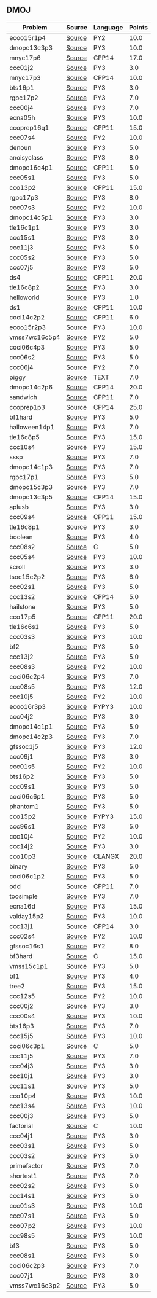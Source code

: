 
## DMOJ
Problem|Source|Language|Points|
---|---|---|---|
ecoo15r1p4|[Source](DMOJ/ecoo15r1p4.py)|PY2|10.0|
dmopc13c3p3|[Source](DMOJ/dmopc13c3p3.py)|PY3|10.0|
mnyc17p6|[Source](DMOJ/mnyc17p6.cpp)|CPP14|17.0|
ccc01j2|[Source](DMOJ/ccc01j2.py)|PY3|3.0|
mnyc17p3|[Source](DMOJ/mnyc17p3.cpp)|CPP14|10.0|
bts16p1|[Source](DMOJ/bts16p1.py)|PY3|3.0|
rgpc17p2|[Source](DMOJ/rgpc17p2.py)|PY3|7.0|
ccc00j4|[Source](DMOJ/ccc00j4.py)|PY3|7.0|
ecna05h|[Source](DMOJ/ecna05h.py)|PY3|10.0|
ccoprep16q1|[Source](DMOJ/ccoprep16q1.cpp)|CPP11|15.0|
ccc07s4|[Source](DMOJ/ccc07s4.py)|PY2|10.0|
denoun|[Source](DMOJ/denoun.py)|PY3|5.0|
anoisyclass|[Source](DMOJ/anoisyclass.py)|PY3|8.0|
dmopc16c4p1|[Source](DMOJ/dmopc16c4p1.cpp)|CPP11|5.0|
ccc05s1|[Source](DMOJ/ccc05s1.py)|PY3|5.0|
cco13p2|[Source](DMOJ/cco13p2.cpp)|CPP11|15.0|
rgpc17p3|[Source](DMOJ/rgpc17p3.py)|PY3|8.0|
ccc07s3|[Source](DMOJ/ccc07s3.py)|PY2|10.0|
dmopc14c5p1|[Source](DMOJ/dmopc14c5p1.py)|PY3|3.0|
tle16c1p1|[Source](DMOJ/tle16c1p1.py)|PY3|3.0|
ccc15s1|[Source](DMOJ/ccc15s1.py)|PY3|3.0|
ccc11j3|[Source](DMOJ/ccc11j3.py)|PY3|5.0|
ccc05s2|[Source](DMOJ/ccc05s2.py)|PY3|5.0|
ccc07j5|[Source](DMOJ/ccc07j5.py)|PY3|5.0|
ds4|[Source](DMOJ/ds4.cpp)|CPP11|20.0|
tle16c8p2|[Source](DMOJ/tle16c8p2.py)|PY3|3.0|
helloworld|[Source](DMOJ/helloworld.py)|PY3|1.0|
ds1|[Source](DMOJ/ds1.cpp)|CPP11|10.0|
coci14c2p2|[Source](DMOJ/coci14c2p2.cpp)|CPP11|6.0|
ecoo15r2p3|[Source](DMOJ/ecoo15r2p3.py)|PY3|10.0|
vmss7wc16c5p4|[Source](DMOJ/vmss7wc16c5p4.py)|PY2|5.0|
coci06c4p3|[Source](DMOJ/coci06c4p3.py)|PY3|5.0|
ccc06s2|[Source](DMOJ/ccc06s2.py)|PY3|5.0|
ccc06j4|[Source](DMOJ/ccc06j4.py)|PY2|7.0|
piggy|[Source](DMOJ/piggy.txt)|TEXT|7.0|
dmopc14c2p6|[Source](DMOJ/dmopc14c2p6.cpp)|CPP14|20.0|
sandwich|[Source](DMOJ/sandwich.cpp)|CPP11|7.0|
ccoprep1p3|[Source](DMOJ/ccoprep1p3.cpp)|CPP14|25.0|
bf1hard|[Source](DMOJ/bf1hard.py)|PY3|5.0|
halloween14p1|[Source](DMOJ/halloween14p1.py)|PY3|7.0|
tle16c8p5|[Source](DMOJ/tle16c8p5.py)|PY3|15.0|
ccc10s4|[Source](DMOJ/ccc10s4.py)|PY3|15.0|
sssp|[Source](DMOJ/sssp.py)|PY3|7.0|
dmopc14c1p3|[Source](DMOJ/dmopc14c1p3.py)|PY3|7.0|
rgpc17p1|[Source](DMOJ/rgpc17p1.py)|PY3|5.0|
dmopc15c3p3|[Source](DMOJ/dmopc15c3p3.py)|PY3|7.0|
dmopc13c3p5|[Source](DMOJ/dmopc13c3p5.cpp)|CPP14|15.0|
aplusb|[Source](DMOJ/aplusb.py)|PY3|3.0|
ccc09s4|[Source](DMOJ/ccc09s4.cpp)|CPP11|15.0|
tle16c8p1|[Source](DMOJ/tle16c8p1.py)|PY3|3.0|
boolean|[Source](DMOJ/boolean.py)|PY3|4.0|
ccc08s2|[Source](DMOJ/ccc08s2.c)|C|5.0|
ccc05s4|[Source](DMOJ/ccc05s4.py)|PY3|10.0|
scroll|[Source](DMOJ/scroll.py)|PY3|3.0|
tsoc15c2p2|[Source](DMOJ/tsoc15c2p2.py)|PY3|6.0|
ccc02s1|[Source](DMOJ/ccc02s1.py)|PY3|5.0|
ccc13s2|[Source](DMOJ/ccc13s2.cpp)|CPP14|5.0|
hailstone|[Source](DMOJ/hailstone.py)|PY3|5.0|
cco17p5|[Source](DMOJ/cco17p5.cpp)|CPP11|20.0|
tle16c6s1|[Source](DMOJ/tle16c6s1.py)|PY3|5.0|
ccc03s3|[Source](DMOJ/ccc03s3.py)|PY3|10.0|
bf2|[Source](DMOJ/bf2.py)|PY3|5.0|
ccc13j2|[Source](DMOJ/ccc13j2.py)|PY3|5.0|
ccc08s3|[Source](DMOJ/ccc08s3.py)|PY2|10.0|
coci06c2p4|[Source](DMOJ/coci06c2p4.py)|PY3|7.0|
ccc08s5|[Source](DMOJ/ccc08s5.py)|PY3|12.0|
ccc10j5|[Source](DMOJ/ccc10j5.py)|PY2|10.0|
ecoo16r3p3|[Source](DMOJ/ecoo16r3p3.py)|PYPY3|10.0|
ccc04j2|[Source](DMOJ/ccc04j2.py)|PY3|3.0|
dmopc14c1p1|[Source](DMOJ/dmopc14c1p1.py)|PY3|5.0|
dmopc14c2p3|[Source](DMOJ/dmopc14c2p3.py)|PY3|7.0|
gfssoc1j5|[Source](DMOJ/gfssoc1j5.py)|PY3|12.0|
ccc09j1|[Source](DMOJ/ccc09j1.py)|PY3|3.0|
ccc01s5|[Source](DMOJ/ccc01s5.py)|PY2|10.0|
bts16p2|[Source](DMOJ/bts16p2.py)|PY3|5.0|
ccc09s1|[Source](DMOJ/ccc09s1.py)|PY3|5.0|
coci06c6p1|[Source](DMOJ/coci06c6p1.py)|PY3|5.0|
phantom1|[Source](DMOJ/phantom1.py)|PY3|5.0|
cco15p2|[Source](DMOJ/cco15p2.py)|PYPY3|15.0|
ccc96s1|[Source](DMOJ/ccc96s1.py)|PY3|5.0|
ccc10j4|[Source](DMOJ/ccc10j4.py)|PY2|10.0|
ccc14j2|[Source](DMOJ/ccc14j2.py)|PY3|3.0|
cco10p3|[Source](DMOJ/cco10p3.clangx)|CLANGX|20.0|
binary|[Source](DMOJ/binary.py)|PY3|5.0|
coci06c1p2|[Source](DMOJ/coci06c1p2.py)|PY3|5.0|
odd|[Source](DMOJ/odd.cpp)|CPP11|7.0|
toosimple|[Source](DMOJ/toosimple.py)|PY3|7.0|
ecna16d|[Source](DMOJ/ecna16d.py)|PY3|15.0|
valday15p2|[Source](DMOJ/valday15p2.py)|PY3|10.0|
ccc13j1|[Source](DMOJ/ccc13j1.cpp)|CPP14|3.0|
ccc02s4|[Source](DMOJ/ccc02s4.py)|PY2|10.0|
gfssoc16s1|[Source](DMOJ/gfssoc16s1.py)|PY2|8.0|
bf3hard|[Source](DMOJ/bf3hard.c)|C|15.0|
vmss15c1p1|[Source](DMOJ/vmss15c1p1.py)|PY3|5.0|
bf1|[Source](DMOJ/bf1.py)|PY3|4.0|
tree2|[Source](DMOJ/tree2.py)|PY3|15.0|
ccc12s5|[Source](DMOJ/ccc12s5.py)|PY2|10.0|
ccc00j2|[Source](DMOJ/ccc00j2.py)|PY3|3.0|
ccc00s4|[Source](DMOJ/ccc00s4.py)|PY3|10.0|
bts16p3|[Source](DMOJ/bts16p3.py)|PY3|7.0|
ccc15j5|[Source](DMOJ/ccc15j5.py)|PY3|10.0|
coci06c3p1|[Source](DMOJ/coci06c3p1.c)|C|5.0|
ccc11j5|[Source](DMOJ/ccc11j5.py)|PY3|7.0|
ccc04j3|[Source](DMOJ/ccc04j3.py)|PY3|3.0|
ccc10j1|[Source](DMOJ/ccc10j1.py)|PY3|3.0|
ccc11s1|[Source](DMOJ/ccc11s1.py)|PY3|5.0|
cco10p4|[Source](DMOJ/cco10p4.py)|PY3|10.0|
ccc13s4|[Source](DMOJ/ccc13s4.py)|PY3|10.0|
ccc00j3|[Source](DMOJ/ccc00j3.py)|PY3|5.0|
factorial|[Source](DMOJ/factorial.c)|C|10.0|
ccc04j1|[Source](DMOJ/ccc04j1.py)|PY3|3.0|
ccc03s1|[Source](DMOJ/ccc03s1.py)|PY3|5.0|
ccc03s2|[Source](DMOJ/ccc03s2.py)|PY3|5.0|
primefactor|[Source](DMOJ/primefactor.py)|PY3|7.0|
shortest1|[Source](DMOJ/shortest1.py)|PY3|7.0|
ccc02s2|[Source](DMOJ/ccc02s2.py)|PY3|5.0|
ccc14s1|[Source](DMOJ/ccc14s1.py)|PY3|5.0|
ccc01s3|[Source](DMOJ/ccc01s3.py)|PY3|10.0|
ccc07s1|[Source](DMOJ/ccc07s1.py)|PY3|5.0|
cco07p2|[Source](DMOJ/cco07p2.py)|PY3|10.0|
ccc98s5|[Source](DMOJ/ccc98s5.py)|PY3|10.0|
bf3|[Source](DMOJ/bf3.py)|PY3|5.0|
ccc08s1|[Source](DMOJ/ccc08s1.py)|PY3|5.0|
coci06c2p3|[Source](DMOJ/coci06c2p3.py)|PY3|7.0|
ccc07j1|[Source](DMOJ/ccc07j1.py)|PY3|3.0|
vmss7wc16c3p2|[Source](DMOJ/vmss7wc16c3p2.py)|PY3|5.0|
